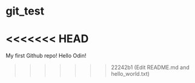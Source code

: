 # git_test
<<<<<<< HEAD
=======
My first Github repo!
Hello Odin!
>>>>>>> 22242b1 (Edit README.md and hello_world.txt)
